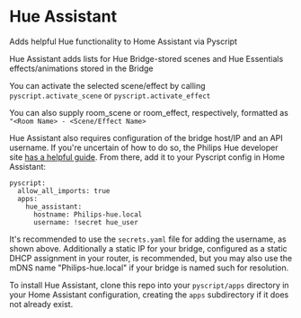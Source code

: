 # Hue Assistant
Adds helpful Hue functionality to Home Assistant via Pyscript

Hue Assistant adds lists for Hue Bridge-stored scenes and Hue Essentials effects/animations stored in the Bridge

You can activate the selected scene/effect by calling `pyscript.activate_scene` or `pyscript.activate_effect`

You can also supply room_scene or room_effect, respectively, formatted as `"<Room Name> - <Scene/Effect Name>`

Hue Assistant also requires configuration of the bridge host/IP and an API username. If you're uncertain of how to do so, the Philips Hue developer site [has a helpful guide](https://developers.meethue.com/develop/get-started-2/#so-lets-get-started). From there, add it to your Pyscript config in Home Assistant:

```
pyscript:
  allow_all_imports: true
  apps:
    hue_assistant:
      hostname: Philips-hue.local
      username: !secret hue_user
```

It's recommended to use the `secrets.yaml` file for adding the username, as shown above. Additionally a static IP for your bridge, configured as a static DHCP assignment in your router, is recommended, but you may also use the mDNS name "Philips-hue.local" if your bridge is named such for resolution.

To install Hue Assistant, clone this repo into your `pyscript/apps` directory in your Home Assistant configuration, creating the `apps` subdirectory if it does not already exist.